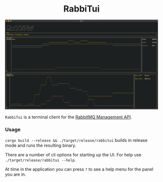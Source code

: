 <p align="center">
  <h1 align="center">RabbiTui</h1>
  <img src="./assets/rabbitui.png" alt="Demo on MacOs">
</p>

`RabbiTui` is a terminal client for the [RabbitMQ Management API](https://www.rabbitmq.com/management.html).

### Usage

`cargo build --release && ./target/release/rabbitui` builds in release mode and runs the resulting binary.

There are a number of cli options for starting up the UI. For help use `./target/release/rabbitui --help`.

At time in the application you can press `?` to see a help menu for the panel you are in.
